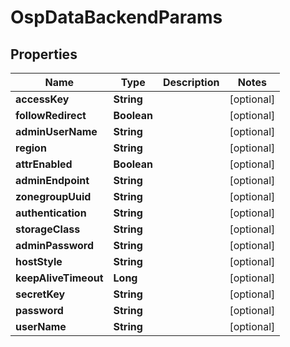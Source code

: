 # OspDataBackendParams

## Properties
Name | Type | Description | Notes
------------ | ------------- | ------------- | -------------
**accessKey** | **String** |  |  [optional]
**followRedirect** | **Boolean** |  |  [optional]
**adminUserName** | **String** |  |  [optional]
**region** | **String** |  |  [optional]
**attrEnabled** | **Boolean** |  |  [optional]
**adminEndpoint** | **String** |  |  [optional]
**zonegroupUuid** | **String** |  |  [optional]
**authentication** | **String** |  |  [optional]
**storageClass** | **String** |  |  [optional]
**adminPassword** | **String** |  |  [optional]
**hostStyle** | **String** |  |  [optional]
**keepAliveTimeout** | **Long** |  |  [optional]
**secretKey** | **String** |  |  [optional]
**password** | **String** |  |  [optional]
**userName** | **String** |  |  [optional]

